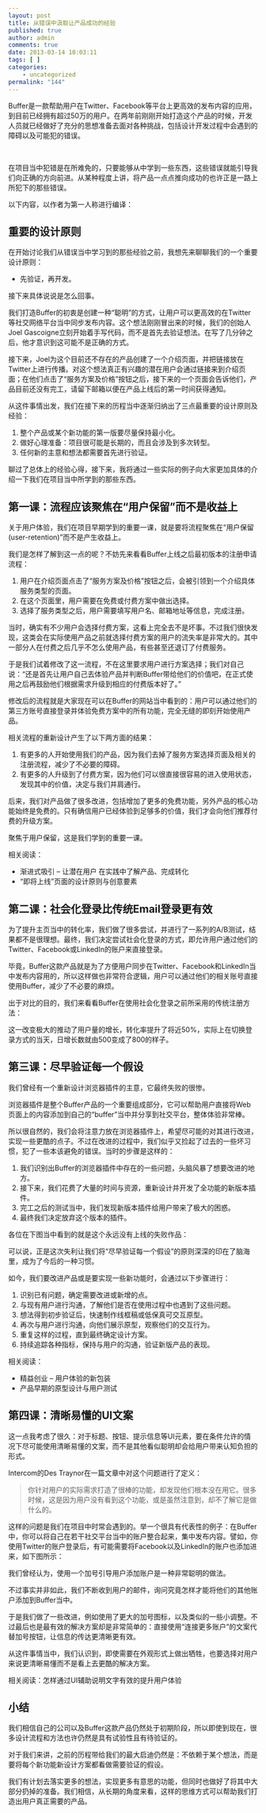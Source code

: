 ```yaml
---
layout: post
title: 从错误中汲取让产品成功的经验
published: true
author: admin
comments: true
date: 2013-03-14 10:03:11
tags: [ ]
categories:
    - uncategorized
permalink: "144"
---
```

Buffer是一款帮助用户在Twitter、Facebook等平台上更高效的发布内容的应用，到目前已经拥有超过50万的用户。在两年前刚刚开始打造这个产品的时候，开发人员就已经做好了充分的思想准备去面对各种挑战，包括设计开发过程中会遇到的障碍以及可能犯的错误。

&nbsp;

在项目当中犯错是在所难免的，只要能够从中学到一些东西，这些错误就能引导我们向正确的方向前进。从某种程度上讲，将产品一点点推向成功的也许正是一路上所犯下的那些错误。

以下内容，以作者为第一人称进行编译：

## 重要的设计原则

在开始讨论我们从错误当中学习到的那些经验之前，我想先来聊聊我们的一个重要设计原则：

  * 先验证，再开发。

接下来具体说说是怎么回事。

我们打造Buffer的初衷是创建一种“聪明”的方式，让用户可以更高效的在Twitter等社交网络平台当中同步发布内容。这个想法刚刚冒出来的时候，我们的创始人Joel Gascoigne立刻开始着手写代码，而不是首先去验证想法。在写了几分钟之后，他才意识到这可能不是正确的方式。

接下来，Joel为这个目前还不存在的产品创建了一个介绍页面，并把链接放在Twitter上进行传播。对这个想法真正有兴趣的潜在用户会通过链接来到介绍页面；在他们点击了“服务方案及价格”按钮之后，接下来的一个页面会告诉他们，产品目前还没有完工，请留下邮箱以便在产品上线后的第一时间获得通知。



从这件事情出发，我们在接下来的历程当中逐渐归纳出了三点最重要的设计原则及经验：

  1. 整个产品或某个新功能的第一版要尽量保持最小化。
  2. 做好心理准备：项目很可能是长期的，而且会涉及到多次转型。
  3. 任何新的主意和想法都需要首先进行验证。

聊过了总体上的经验心得，接下来，我将通过一些实际的例子向大家更加具体的介绍一下我们在项目当中所学到的那些东西。

## 第一课：流程应该聚焦在“用户保留”而不是收益上

关于用户体验，我们在项目早期学到的重要一课，就是要将流程聚焦在“用户保留(user-retention)”而不是产生收益上。

我们是怎样了解到这一点的呢？不妨先来看看Buffer上线之后最初版本的注册申请流程：

  1. 用户在介绍页面点击了“服务方案及价格”按钮之后，会被引领到一个介绍具体服务类型的页面。
  2. 在这个页面里，用户需要在免费或付费方案中做出选择。
  3. 选择了服务类型之后，用户需要填写用户名、邮箱地址等信息，完成注册。



当时，确实有不少用户会选择付费方案，这看上完全去不是坏事。不过我们很快发现，这类会在实际使用产品之前就选择付费方案的用户的流失率是非常大的。其中一部分人在付费之后几乎不怎么使用产品，有些甚至还退订了付费服务。

于是我们试着修改了这一流程，不在这里要求用户进行方案选择；我们对自己说：“还是首先让用户自己去体验产品并判断Buffer带给他们的价值吧，在正式使用之后再鼓励他们根据需求升级到相应的付费版本好了。”

修改后的流程就是大家现在可以在Buffer的网站当中看到的：用户可以通过他们的第三方账号直接登录并体验免费方案中的所有功能，完全无缝的即刻开始使用产品。



相关流程的重新设计产生了以下两方面的结果：

  1. 有更多的人开始使用我们的产品，因为我们去掉了服务方案选择页面及相关的注册流程，减少了不必要的障碍。
  2. 有更多的人升级到了付费方案，因为他们可以很直接很容易的进入使用状态，发现其中的价值，决定与我们并肩通行。

后来，我们对产品做了很多改进，包括增加了更多的免费功能，另外产品的核心功能始终是免费的。只有确信用户已经体验到足够多的价值，我们才会向他们推荐付费的升级方案。

聚焦于用户保留，这是我们学到的重要一课。

相关阅读：

  * 渐进式吸引 – 让潜在用户 在实践中了解产品、完成转化
  * “即将上线”页面的设计原则与创意要素

## 第二课：社会化登录比传统Email登录更有效

为了提升主页当中的转化率，我们做了很多尝试，并进行了一系列的A/B测试，结果都不是很理想。最终，我们决定尝试社会化登录的方式，即允许用户通过他们的Twitter、Facebook或LinkedIn的账户来直接登录。

毕竟，Buffer这款产品就是为了方便用户同步在Twitter、Facebook和LinkedIn当中发布内容用的，所以这样做也非常符合逻辑，用户可以通过他们的相关账号直接使用Buffer，减少了不必要的麻烦。

出于对比的目的，我们来看看Buffer在使用社会化登录之前所采用的传统注册方法：



这一改变极大的推动了用户量的增长，转化率提升了将近50%，实际上在切换登录方式的当天，日增长数就由500变成了800的样子。

## 第三课：尽早验证每一个假设

我们曾经有一个重新设计浏览器插件的主意，它最终失败的很惨。

浏览器插件是整个Buffer产品的一个重要组成部分，它可以帮助用户直接将Web页面上的内容添加到自己的“buffer”当中并分享到社交平台，整体体验非常棒。

所以很自然的，我们会将注意力放在浏览器插件上，希望尽可能的对其进行改进，实现一些更酷的点子。不过在改进的过程中，我们似乎又捡起了过去的一些坏习惯，犯了一些本该避免的错误。当时的步骤是这样的：

  1. 我们识别出Buffer的浏览器插件中存在的一些问题，头脑风暴了想要改进的地方。
  2. 接下来，我们花费了大量的时间与资源，重新设计并开发了全功能的新版本插件。
  3. 完工之后的测试当中，我们发现新版本插件给用户带来了极大的困惑。
  4. 最终我们决定放弃这个版本的插件。

各位在下图当中看到的就是这个永远没有上线的失败作品：



可以说，正是这次失利让我们将“尽早验证每一个假设”的原则深深的印在了脑海里，成为了今后的一种习惯。

如今，我们要改进产品或是要实现一些新功能时，会通过以下步骤进行：

  1. 识别已有问题，确定需要改进或新增的点。
  2. 与现有用户进行沟通，了解他们是否在使用过程中也遇到了这些问题。
  3. 想法得到初步验证后，快速制作线框稿或低保真可交互原型。
  4. 再次与用户进行沟通，向他们展示原型，观察他们的交互行为。
  5. 重复这样的过程，直到最终确定设计方案。
  6. 持续追踪各种指标，保持与用户的沟通，验证新版产品的表现。

相关阅读：

  * 精益创业 – 用户体验的新包装
  * 产品早期的原型设计与用户测试

## 第四课：清晰易懂的UI文案

这一点我考虑了很久：对于标题、按钮、提示信息等UI元素，要在条件允许的情况下尽可能使用清晰易懂的文案，而不是其他看似聪明却会给用户带来认知负担的形式。

Intercom的Des Traynor在一篇文章中对这个问题进行了定义：

> 你针对用户的实际需求打造了很棒的功能，却发现他们根本没在用它。很多时候，这是因为用户没有看到这个功能，或是虽然注意到，却不了解它是做什么的。

这样的问题是我们在项目中时常会遇到的。举一个很具有代表性的例子：在Buffer中，你可以将自己在若干社交平台当中的账户整合起来，集中发布内容。譬如，你使用Twitter的账户登录后，有可能需要将Facebook以及LinkedIn的账户也添加进来，如下图所示：



我们曾经认为，使用一个加号引导用户添加账户是一种非常聪明的做法。

不过事实并非如此，我们不断收到用户的邮件，询问究竟怎样才能将他们的其他账户添加到Buffer当中。

于是我们做了一些改进，例如使用了更大的加号图标，以及类似的一些小调整。不过最后也是最有效的解决方案却是非常简单的：直接使用“连接更多账户”的文案代替加号按钮，让信息的传达更清晰更有效。



从这件事情当中，我们认识到，即使需要在外观形式上做出牺牲，也要选择对用户来说更清晰易懂而不是看上去更酷的解决方案。

相关阅读：怎样通过UI辅助说明文字有效的提升用户体验

## 小结

我们相信自己的公司以及Buffer这款产品仍然处于初期阶段，所以即使到现在，很多设计流程和方法也许仍然是具有试验性且有待验证的。

对于我们来讲，之前的历程带给我们的最大启迪仍然是：不依赖于某个想法，而是要将每个新功能新设计方案都看做需要验证的假设。

我们有计划去落实更多的想法，实现更多有意思的功能，但同时也做好了将其中大部分扔掉的准备。我们相信，从长期的角度来看，这样的思维方式可以帮助我们打造出用户真正需要的产品。